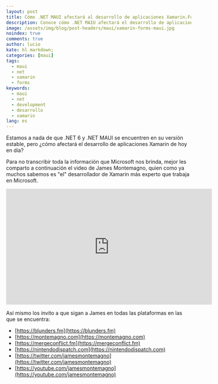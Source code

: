 ```yaml
---
layout: post
title: Cómo .NET MAUI afectará al desarrollo de aplicaciones Xamarin.Forms
description: Conoce cómo .NET MAIU afectará el desarrollo de aplicaciones de Xamarin.Forms
image: /assets/img/blog/post-headers/maui/xamarin-forms-maui.jpg
noindex: true
comments: true
author: lucio
kate: hl markdown;
categories: [maui]
tags:
  - maui
  - net
  - xamarin
  - forms
keywords:
  - maui
  - net
  - development
  - desarrollo
  - xamarin
lang: es
---
```


Estamos a nada de que .NET 6 y .NET MAUI se encuentren en su versión estable, pero ¿cómo afectará el desarrollo de aplicaciones Xamarin de hoy en día?

Para no transcribir toda la información que Microsoft nos brinda, mejor les comparto a continuación el video de James Montemagno, quien como ya muchos sabemos es "el" desarrollador de Xamarin más experto que trabaja en Microsoft.

<div class="sixteen-nine">
<iframe width="560" height="315" src="https://www.youtube.com/embed/zvPPz6DABi8" title="YouTube video player" frameborder="0" allow="accelerometer; autoplay; clipboard-write; encrypted-media; gyroscope; picture-in-picture" allowfullscreen></iframe>
</div>

Así mismo los invito a que sigan a James en todas las plataformas en las que se encuentra:

- [https://blunders.fm](https://blunders.fm)
- [https://montemagno.com](https://montemagno.com)
- [https://mergeconflict.fm](https://mergeconflict.fm)
- [https://nintendodispatch.com](https://nintendodispatch.com)
- [https://twitter.com/jamesmontemagno](https://twitter.com/jamesmontemagno)
- [https://youtube.com/jamesmontemagno](https://youtube.com/jamesmontemagno)



